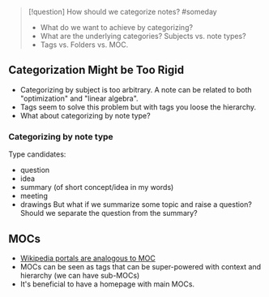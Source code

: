 
> [!question] How should we categorize notes?   #someday 
> - What do we want to achieve by categorizing? 
> - What are the underlying categories? Subjects vs. note types?
> - Tags vs. Folders vs. MOC.

## Categorization Might be Too Rigid
- Categorizing by subject is too arbitrary. A note can be related to both "optimization" and "linear algebra".
- Tags seem to solve this problem but with tags you loose the hierarchy. 
- What about categorizing by note type?
### Categorizing by note type
Type candidates:
- question
- idea
- summary (of short concept/idea in my words)
- meeting
- drawings
But what if we summarize some topic and raise a question? Should we separate the question from the summary?

## MOCs
- [Wikipedia portals are analogous to MOC](https://en.wikipedia.org/wiki/Wikipedia:Contents/Portals)
- MOCs can be seen as tags that can be super-powered with context and hierarchy (we can have sub-MOCs)
- It's beneficial to have a homepage with main MOCs.


